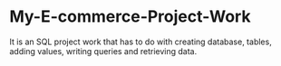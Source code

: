 # My-E-commerce-Project-Work
It is an SQL project work that has to do with creating database, tables, adding values, writing queries and retrieving data.
